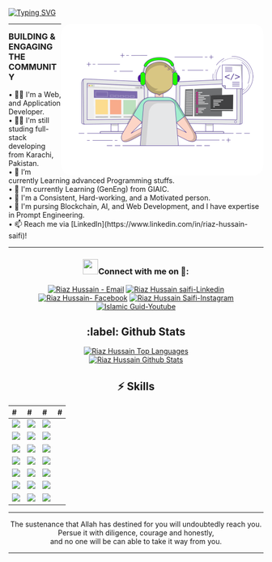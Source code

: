 <!-- animation start  -->
<!-- https://github.com/DenverCoder1/readme-typing-svg/ -->

[![Typing SVG](https://readme-typing-svg.demolab.com?font=Fira+Code&size=18&pause=1000&color=3EF72E&center=true&random=false&width=435&lines=Hi+I'm+Riaz+Hussain;I'm+Student+of+GIAIC+;Certified+Cloud+Applied+Gen+AI+Engineer;Web+and++App+developer)](https://git.io/typing-svg)

<!-- animation end  -->

<img align="right" alt="Coding" width="400" style="border-radius:20px;"
	src="https://raw.githubusercontent.com/devSouvik/devSouvik/master/gif3.gif"/>

<hr>
<h3 style="margin-top: 4px;">BUILDING & ENGAGING THE COMMUNITY</h3>
• 💪🏻 I'm a Web, and Application Developer.<br>
• 👨‍💻 I'm still studing full-stack developing from Karachi, Pakistan.<br>
• 🌱 I’m currently Learning advanced Programming stuffs.<br> 
• 📗 I'm currently Learning (GenEng) from GIAIC.<br>
• 🚀 I'm a Consistent, Hard-working, and a Motivated person.<br> 
• 🌊 I'm pursing Blockchain, AI, and Web Development, and I have expertise in Prompt Engineering.<br>
• 📫 Reach me via [LinkedIn](https://www.linkedin.com/in/riaz-hussain-saifi)!<br>
<hr>

<h3 align="center" > <img src="https://media.giphy.com/media/iY8CRBdQXODJSCERIr/giphy.gif" width="30" height="30" style="margin-center: 10px;">Connect with me on 🤝: </h3>
 
 
<p align="center">

 <div align="center"  class="icons-social" style="margin-center: 10px;">
<div>   
    <a href="mailto:infosaifideveloper@gmail.com" target="_blank"><img src="https://img.shields.io/badge/-Email-0D1117?style=for-the-badge&logo=protonmail&logoColor=F0DB4F" alt="Riaz Hussain - Email"></a>
    <a href="https://linkedin.com/in/riaz-hussain-saifi" target="_blank"><img src="https://img.shields.io/badge/Linkedin-0D1117?style=for-the-badge&logo=linkedin&logoColor=F0DB4F" alt="Riaz Hussain saifi-Linkedin"></a><br>
    <a href="https://facebook.com/share/YRXguNfbjdVZygwi/?mibextid=qi20mg" target="_blank"><img src="https://img.shields.io/badge/Facebook-0D1117?style=for-the-badge&logo=Facebook&logoColor=F0DB4F" alt="Riaz Hussain- Facebook"></a>
    <a href="https://www.Instagram.com/riaz_hussain_saifi?igsh=eWZpb2Y4ZzZodXNm" target="_blank"><img src="https://img.shields.io/badge/Instagram-0D1117?style=for-the-badge&logo=instagram&logoColor=F0DB4F" alt="Riaz Hussain Saifi-Instagram"></a>
    <a href="https://youtube.com/channel/UCFRPWO2hN8EYRiRHanymog" target="_blank"><img src="https://img.shields.io/badge/Youtube-0D1117?style=for-the-badge&logo=youtube&logoColor=F0DB4F" alt="Islamic Guid-Youtube"></a>
    <br>
</div>

</p>

<h2>:label: Github Stats</h2>

<div>
    <a href="#"><img alt="Riaz Hussain Top Languages" src="https://github-readme-stats.vercel.app/api/top-langs/?username=Riaz-Hussain-Saifi&langs_count=10&layout=compact&theme=react&hide_border=true&bg_color=0D1117&title_color=F0DB4F&icon_color=F0DB4F" height="200px" /></a>
    <br>
    <a href="#"><img alt="Riaz Hussain Github Stats" src="https://github-readme-stats.vercel.app/api?username=Riaz-Hussain-Saifi&show_icons=true&include_all_commits=true&count_private=true&theme=react&hide_border=true&bg_color=0D1117&title_color=F0DB4F&icon_color=F0DB4F" height="200px" /></a>
    <br>
</div>

<h2>⚡ Skills</h2>

| #                                                                                                              | #                                                                                                                          | #                                                                                                            | #    |
| :------------------------------------------------------------------------------------------------------------- | :------------------------------------------------------------------------------------------------------------------------- | :----------------------------------------------------------------------------------------------------------- | :--- |
| <img src="https://img.shields.io/badge/-JavaScript-0D1117?style=flat-square&logo=javascript&logoColor=F0DB4F"> | <img src="https://img.shields.io/badge/-HTML5-0D1117?style=flat-square&logo=html5&logoColor=F0DB4F">                       | <img src="https://img.shields.io/badge/-Windows-0D1117?style=flat-square&logo=Windows&logoColor=F0DB4F">     |
| <img src="https://img.shields.io/badge/-TypeScript-0D1117?style=flat-square&logo=typescript&logoColor=F0DB4F"> | <img src="https://img.shields.io/badge/-CSS3-0D1117?style=flat-square&logo=css3&logoColor=F0DB4F">                         | <img src="https://img.shields.io/badge/-Git-0D1117?style=flat-square&logo=git&logoColor=F0DB4F">             |
| <img src="https://img.shields.io/badge/-React-0D1117?style=flat-square&logo=react&logoColor=F0DB4F">           | <img src="https://img.shields.io/badge/-SASS-0D1117?style=flat-square&logo=sass&logoColor=F0DB4F">                         | <img src="https://img.shields.io/badge/-Remix-0D1117?style=flat-square&logo=remix&logoColor=F0DB4F">         |
| <img src="https://img.shields.io/badge/-Next.js-0D1117?style=flat-square&logo=next.js&logoColor=F0DB4F">       | <img src="https://img.shields.io/badge/-TailwindCSS-0D1117?style=flat-square&logo=tailwindcss&logoColor=F0DB4F">           | <img src="https://img.shields.io/badge/-MySQL-0D1117?style=flat-square&logo=mysql&logoColor=F0DB4F">         |
| <img src="https://img.shields.io/badge/-Node.js-0D1117?style=flat-square&logo=Node.js&logoColor=F0DB4F">       | <img src="https://img.shields.io/badge/-Styled Component-0D1117?style=flat-square&logo=styledcomponents&logoColor=F0DB4F"> | <img src="https://img.shields.io/badge/-Canva-0D1117?style=flat-square&logo=canva&logoColor=F0DB4F">         |
| <img src="https://img.shields.io/badge/-Solidity-0D1117?style=flat-square&logo=solidity&logoColor=F0DB4F">     | <img src="https://img.shields.io/badge/-ChakraUi-0D1117?style=flat-square&logo=chakraui&logoColor=F0DB4F">                 | <img src="https://img.shields.io/badge/-Figma-0D1117?style=flat-square&logo=figma&logoColor=F0DB4F">         |
| <img src="https://img.shields.io/badge/-Rust-0D1117?style=flat-square&logo=rust&logoColor=F0DB4F">             | <img src="https://img.shields.io/badge/-Ethereum-0D1117?style=flat-square&logo=ethereum&logoColor=F0DB4F">                 | <img src="https://img.shields.io/badge/-VSCode-0D1117?style=flat-square&logo=visualstudio&logoColor=F0DB4F"> | <br> |

<hr>
<p align="center">
 The sustenance that Allah has destined for you will undoubtedly reach you.<br>
 Persue it with diligence, courage and honestly, <br>
	and no one will be can able to take it way from you. <br>
	
</p>
<hr>
